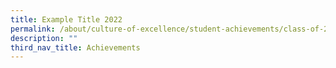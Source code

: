 ```yaml
---
title: Example Title 2022
permalink: /about/culture-of-excellence/student-achievements/class-of-2022/
description: ""
third_nav_title: Achievements
---
```


